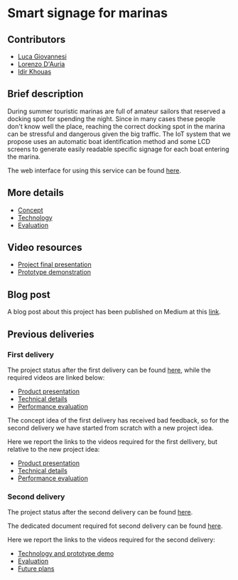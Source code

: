 # Smart signage for marinas

## Contributors

- [Luca Giovannesi](https://www.linkedin.com/in/luca-giovannesi-48680519b)
- [Lorenzo D'Auria](mailto:dauria.1918917@studenti.uniroma1.it)
- [Idir Khouas](https://www.linkedin.com/in/idir-khouas-7b9269199)

## Brief description

During summer touristic marinas are full of amateur sailors that reserved a docking spot for spending the night. Since in many cases these people don't know well the place, reaching the correct docking spot in the marina can be stressful and dangerous given the big traffic. The IoT system that we propose uses an automatic boat identification method and some LCD screens to generate easily readable specific signage for each boat entering the marina.

The web interface for using this service can be found [here](https://kernel-machine.github.io/IoTGroupProject/#/).

## More details

- [Concept](./Concept.md)
- [Technology](./Technology.md)
- [Evaluation](./Evaluation.md)

## Video resources

- [Project final presentation](https://youtu.be/g_rbg6yiv88)
- [Prototype demonstration](https://youtu.be/_4xa47vLS9I)

## Blog post

A blog post about this project has been published on Medium at this [link](https://luca-giovannesi.medium.com/smart-signage-for-marinas-a6a3ed7dadee).

## Previous deliveries

### First delivery

The project status after the first delivery can be found [here](https://github.com/kernel-machine/IoTGroupProject/tree/first_assignment), while the required videos are linked below:

- [Product presentation](https://youtu.be/xBoODjK8p_Q)
- [Technical details](https://youtu.be/w8znmP87peo)
- [Performance evaluation](https://youtu.be/zOJKtFecgoM)

The concept idea of the first delivery has received bad feedback, so for the second delivery we have started from scratch with a new project idea.

Here we report the links to the videos required for the first dellivery, but relative to the new project idea:

- [Product presentation](https://www.youtube.com/watch?v=dEvWLIq8EWU)
- [Technical details](https://youtu.be/lHtj5kDBaY8)
- [Performance evaluation](https://youtu.be/gAtrrPOdk4Y)

### Second delivery

The project status after the second delivery can be found [here](https://github.com/kernel-machine/IoTGroupProject/tree/second_assignment).

The dedicated document required fot second delivery can be found [here](./2nd%20delivery.md).

Here we report the links to the videos required for the second delivery:

- [Technology and prototype demo](https://youtu.be/3Wt1pBkmOxo)
- [Evaluation](https://youtu.be/7cdx_kfam0A)
- [Future plans](https://youtu.be/AGUaO2chcDI)
